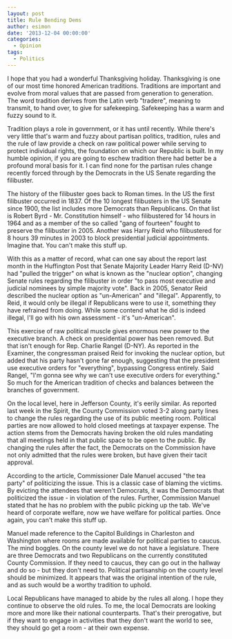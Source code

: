 ```yaml
---
layout: post
title: Rule Bending Dems
author: esimon
date: '2013-12-04 00:00:00'
categories:
  - Opinion
tags:
  - Politics
---
```

I hope that you had a wonderful Thanksgiving holiday. Thanksgiving is one of our most time honored American traditions. Traditions are important and evolve from moral values that are passed from generation to generation. The word tradition derives from the Latin verb "tradere", meaning to transmit, to hand over, to give for safekeeping. Safekeeping has a warm and fuzzy sound to it.

Tradition plays a role in government, or it has until recently. While there's very little that's warm and fuzzy about partisan politics, tradition, rules and the rule of law provide a check on raw political power while serving to protect individual rights, the foundation on which our Republic is built. In my humble opinion, if you are going to eschew tradition there had better be a profound moral basis for it. I can find none for the partisan rules change recently forced through by the Democrats in the US Senate regarding the filibuster. 

The history of the filibuster goes back to Roman times. In the US the first filibuster occurred in 1837. Of the 10 longest filibusters in the US Senate since 1900, the list includes more Democrats than Republicans. On that list is Robert Byrd - Mr. Constitution himself - who filibustered for 14 hours in 1964 and as a member of the so called "gang of fourteen" fought to preserve the filibuster in 2005. Another was Harry Reid who filibustered for 8 hours 39 minutes in 2003 to block presidential judicial appointments. Imagine that. You can't make this stuff up. 

With this as a matter of record, what can one say about the report last month in the Huffington Post that Senate Majority Leader Harry Reid (D-NV) had "pulled the trigger" on what is known as the "nuclear option", changing Senate rules regarding the filibuster in order "to pass most executive and judicial nominees by simple majority vote". Back in 2005, Senator Reid described the nuclear option as "un-American" and "illegal". Apparently, to Reid, it would only be illegal if Republicans were to use it, something they have refrained from doing. While some contend what he did is indeed illegal, I'll go with his own assessment - it's "un-American". 

This exercise of raw political muscle gives enormous new power to the executive branch. A check on presidential power has been removed. But that isn't enough for Rep. Charlie Rangel (D-NY). As reported in the Examiner, the congressman praised Reid for invoking the nuclear option, but added that his party hasn't gone far enough, suggesting that the president use executive orders for "everything", bypassing Congress entirely. Said Rangel, "I'm gonna see why we can't use executive orders for everything." So much for the American tradition of checks and balances between the branches of government. 

On the local level, here in Jefferson County, it's eerily similar. As reported last week in the Spirit, the County Commission voted 3-2 along party lines to change the rules regarding the use of its public meeting room. Political parties are now allowed to hold closed meetings at taxpayer expense. The action stems from the Democrats having broken the old rules mandating that all meetings held in that public space to be open to the public. By changing the rules after the fact, the Democrats on the Commission have not only admitted that the rules were broken, but have given their tacit approval. 

According to the article, Commissioner Dale Manuel accused "the tea party" of politicizing the issue. This is a classic case of blaming the victims. By evicting the attendees that weren't Democrats, it was the Democrats that politicized the issue - in violation of the rules. Further, Commission Manuel stated that he has no problem with the public picking up the tab. We've heard of corporate welfare, now we have welfare for political parties. Once again, you can't make this stuff up. 

Manuel made reference to the Capitol Buildings in Charleston and Washington where rooms are made available for political parties to caucus. The mind boggles. On the county level we do not have a legislature. There are three Democrats and two Republicans on the currently constituted County Commission. If they need to caucus, they can go out in the hallway and do so - but they don't need to. Political partisanship on the county level should be minimized. It appears that was the original intention of the rule, and as such would be a worthy tradition to uphold. 

Local Republicans have managed to abide by the rules all along. I hope they continue to observe the old rules. To me, the local Democrats are looking more and more like their national counterparts. That's their prerogative, but if they want to engage in activities that they don't want the world to see, they should go get a room - at their own expense. 

